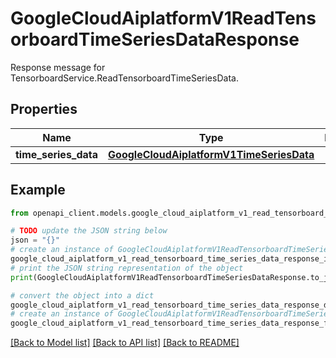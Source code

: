 # GoogleCloudAiplatformV1ReadTensorboardTimeSeriesDataResponse

Response message for TensorboardService.ReadTensorboardTimeSeriesData.

## Properties

Name | Type | Description | Notes
------------ | ------------- | ------------- | -------------
**time_series_data** | [**GoogleCloudAiplatformV1TimeSeriesData**](GoogleCloudAiplatformV1TimeSeriesData.md) |  | [optional] 

## Example

```python
from openapi_client.models.google_cloud_aiplatform_v1_read_tensorboard_time_series_data_response import GoogleCloudAiplatformV1ReadTensorboardTimeSeriesDataResponse

# TODO update the JSON string below
json = "{}"
# create an instance of GoogleCloudAiplatformV1ReadTensorboardTimeSeriesDataResponse from a JSON string
google_cloud_aiplatform_v1_read_tensorboard_time_series_data_response_instance = GoogleCloudAiplatformV1ReadTensorboardTimeSeriesDataResponse.from_json(json)
# print the JSON string representation of the object
print(GoogleCloudAiplatformV1ReadTensorboardTimeSeriesDataResponse.to_json())

# convert the object into a dict
google_cloud_aiplatform_v1_read_tensorboard_time_series_data_response_dict = google_cloud_aiplatform_v1_read_tensorboard_time_series_data_response_instance.to_dict()
# create an instance of GoogleCloudAiplatformV1ReadTensorboardTimeSeriesDataResponse from a dict
google_cloud_aiplatform_v1_read_tensorboard_time_series_data_response_from_dict = GoogleCloudAiplatformV1ReadTensorboardTimeSeriesDataResponse.from_dict(google_cloud_aiplatform_v1_read_tensorboard_time_series_data_response_dict)
```
[[Back to Model list]](../README.md#documentation-for-models) [[Back to API list]](../README.md#documentation-for-api-endpoints) [[Back to README]](../README.md)


